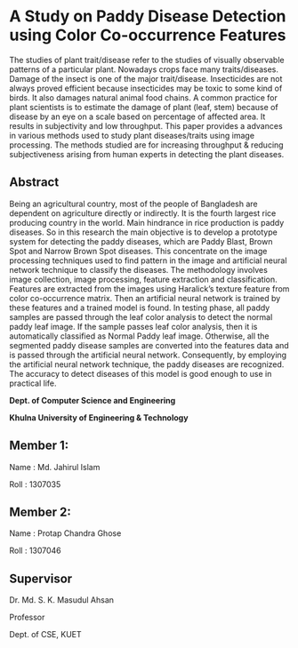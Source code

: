 # A Study on Paddy Disease Detection using Color Co-occurrence Features

The studies of plant trait/disease refer to the studies of visually observable patterns of a particular plant. Nowadays  crops face many traits/diseases. Damage of the insect is one of the major trait/disease. Insecticides are not always  proved efficient because insecticides may be toxic to some kind of birds. It also damages natural animal food chains.  A common practice for plant scientists is to estimate the damage of plant (leaf, stem) because of disease by an eye  on a scale based on percentage of affected area. It results in subjectivity and low throughput. This paper provides a  advances in various methods used to study plant diseases/traits using image processing. The methods studied are for  increasing throughput &amp; reducing subjectiveness arising from human experts in detecting the plant diseases.

## Abstract
Being an agricultural country, most of the people of Bangladesh are dependent on agriculture directly or indirectly. It is the fourth largest rice producing country in the world. Main hindrance in rice production is paddy diseases. So in this research the main objective is to develop a prototype system for detecting the paddy diseases, which are Paddy Blast, Brown Spot and Narrow Brown Spot diseases. This concentrate on the image processing techniques used to find pattern in the image and artificial neural network technique to classify the diseases. The methodology involves image collection, image processing, feature extraction and classification. Features are extracted from the images using Haralick’s texture feature from color co-occurrence matrix. Then an artificial neural network is trained by these features and a trained model is found. In testing phase, all paddy samples are passed through the leaf color analysis to detect the normal paddy leaf image. If the sample passes leaf color analysis, then it is automatically classified as Normal Paddy leaf image. Otherwise, all the segmented paddy disease samples are converted into the features data and is passed through the artificial neural network. Consequently, by employing the artificial neural network technique, the paddy diseases are recognized. The accuracy to detect diseases of this model is good enough to use in practical life.

**Dept. of Computer Science and Engineering**

**Khulna University of Engineering & Technology**

## Member 1:
Name : Md. Jahirul Islam

Roll : 1307035

## Member 2:
Name : Protap Chandra Ghose

Roll : 1307046





## Supervisor
Dr. Md. S. K. Masudul Ahsan

Professor

Dept. of CSE, KUET
